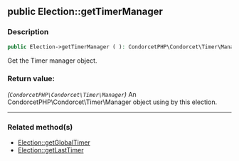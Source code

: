 ## public Election::getTimerManager

### Description    

```php
public Election->getTimerManager ( ): CondorcetPHP\Condorcet\Timer\Manager
```

Get the Timer manager object.
    

### Return value:   

*(```CondorcetPHP\Condorcet\Timer\Manager```)* An CondorcetPHP\Condorcet\Timer\Manager object using by this election.


---------------------------------------

### Related method(s)      

* [Election::getGlobalTimer](/Docs/ApiReferences/Election%20Class/public%20Election--getGlobalTimer.md)    
* [Election::getLastTimer](/Docs/ApiReferences/Election%20Class/public%20Election--getLastTimer.md)    
